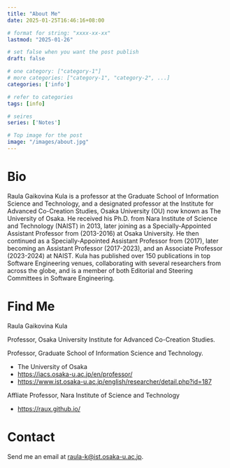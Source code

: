 ```yaml
---
title: "About Me"
date: 2025-01-25T16:46:16+08:00

# format for string: "xxxx-xx-xx"
lastmod: "2025-01-26"

# set false when you want the post publish
draft: false

# one category: ["category-1"] 
# more categories: ["category-1", "category-2", ...]
categories: ['info']

# refer to categories
tags: [info]

# seires
series: ['Notes']

# Top image for the post
image: "/images/about.jpg"
---
```

<!--more-->
# Bio
Raula Gaikovina Kula is a professor at the Graduate School of Information Science and Technology, and a designated professor at the Institute for Advanced Co-Creation Studies, Osaka University (OU) now known as The University of Osaka. He received his Ph.D. from Nara Institute of Science and Technology (NAIST) in 2013, later joining as a Specially-Appointed Assistant Professor from (2013-2016) at Osaka University. He then continued as a Specially-Appointed Assistant Professor from (2017), later becoming an Assistant Professor (2017-2023), and an Associate Professor (2023-2024) at NAIST. Kula has published over 150 publications in top Software Engineering venues, collaborating with several researchers from across the globe, and is a member of both Editorial and Steering Committees in Software Engineering.

# Find Me
Raula Gaikovina Kula

Professor, Osaka University Institute for Advanced Co-Creation Studies.

Professor, Graduate School of Information Science and Technology.
- The University of Osaka
- https://iacs.osaka-u.ac.jp/en/professor/
- https://www.ist.osaka-u.ac.jp/english/researcher/detail.php?id=187

Affliate Professor, Nara Institute of Science and Technology
- https://raux.github.io/

# Contact
Send me an email at raula-k@ist.osaka-u.ac.jp.
